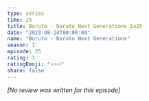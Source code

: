 ```yaml
---
type: series
time: 25
title: Boruto - Naruto Next Generations 1x25
date: "2023-08-24T00:00:00"
name: "Boruto - Naruto Next Generations"
season: 1
episode: 25
rating: 3
ratingEmoji: "⭐️⭐️⭐️"
share: false
---
```


_[No review was written for this episode]_
